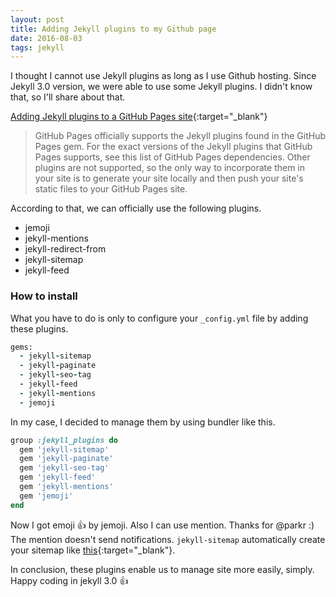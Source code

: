 ```yaml
---
layout: post
title: Adding Jekyll plugins to my Github page
date: 2016-08-03
tags: jekyll
---
```


I thought I cannot use Jekyll plugins as long as I use Github hosting. Since Jekyll 3.0 version, we were able to use some Jekyll plugins. I didn't know that, so I'll share about that.

[Adding Jekyll plugins to a GitHub Pages site](https://help.github.com/articles/adding-jekyll-plugins-to-a-github-pages-site/){:target="_blank"}

> GitHub Pages officially supports the Jekyll plugins found in the GitHub Pages gem. For the exact versions of the Jekyll plugins that GitHub Pages supports, see this list of GitHub Pages dependencies. Other plugins are not supported, so the only way to incorporate them in your site is to generate your site locally and then push your site's static files to your GitHub Pages site.

According to that, we can officially use the following plugins.

- jemoji
- jekyll-mentions
- jekyll-redirect-from
- jekyll-sitemap
- jekyll-feed

### How to install

What you have to do is only to configure your `_config.yml` file by adding these plugins.

```ruby
gems:
  - jekyll-sitemap
  - jekyll-paginate
  - jekyll-seo-tag
  - jekyll-feed
  - jekyll-mentions
  - jemoji
```

In my case, I decided to manage them by using bundler like this.

```ruby
group :jekyll_plugins do
  gem 'jekyll-sitemap'
  gem 'jekyll-paginate'
  gem 'jekyll-seo-tag'
  gem 'jekyll-feed'
  gem 'jekyll-mentions'
  gem 'jemoji'
end
```

Now I got emoji :+1: by jemoji. Also I can use mention. Thanks for @parkr :) The mention doesn't send notifications.
`jekyll-sitemap` automatically create your sitemap like [this](http://pixyzehn.com/sitemap.xml){:target="_blank"}.

In conclusion, these plugins enable us to manage site more easily, simply. Happy coding in jekyll 3.0 :+1:
